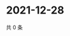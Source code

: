 # 2021-12-28

共 0 条

<!-- BEGIN WEIBO -->
<!-- 最后更新时间 Tue Dec 28 2021 14:01:18 GMT+0800 (China Standard Time) -->

<!-- END WEIBO -->
